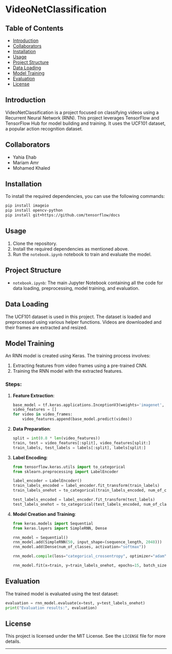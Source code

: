 # VideoNetClassification

## Table of Contents
- [Introduction](#introduction)
- [Collaborators](#collaborators)
- [Installation](#installation)
- [Usage](#usage)
- [Project Structure](#project-structure)
- [Data Loading](#data-loading)
- [Model Training](#model-training)
- [Evaluation](#evaluation)
- [License](#license)

## Introduction
VideoNetClassification is a project focused on classifying videos using a Recurrent Neural Network (RNN). This project leverages TensorFlow and TensorFlow Hub for model building and training. It uses the UCF101 dataset, a popular action recognition dataset.

## Collaborators
- Yahia Ehab
- Mariam Amr
- Mohamed Khaled

## Installation
To install the required dependencies, you can use the following commands:
```sh
pip install imageio
pip install opencv-python
pip install git+https://github.com/tensorflow/docs
```

## Usage
1. Clone the repository.
2. Install the required dependencies as mentioned above.
3. Run the `notebook.ipynb` notebook to train and evaluate the model.

## Project Structure
- `notebook.ipynb`: The main Jupyter Notebook containing all the code for data loading, preprocessing, model training, and evaluation.

## Data Loading
The UCF101 dataset is used in this project. The dataset is loaded and preprocessed using various helper functions. Videos are downloaded and their frames are extracted and resized.

## Model Training
An RNN model is created using Keras. The training process involves:
1. Extracting features from video frames using a pre-trained CNN.
2. Training the RNN model with the extracted features.

### Steps:
1. **Feature Extraction**:
   ```python
   base_model = tf.keras.applications.InceptionV3(weights='imagenet', include_top=False, pooling='avg')
   video_features = []
   for video in video_frames:
       video_features.append(base_model.predict(video))
   ```

2. **Data Preparation**:
   ```python
   split = int(0.8 * len(video_features))
   train, test = video_features[:split], video_features[split:]
   train_labels, test_labels = labels[:split], labels[split:]
   ```

3. **Label Encoding**:
   ```python
   from tensorflow.keras.utils import to_categorical
   from sklearn.preprocessing import LabelEncoder

   label_encoder = LabelEncoder()
   train_labels_encoded = label_encoder.fit_transform(train_labels)
   train_labels_onehot = to_categorical(train_labels_encoded, num_of_classes)

   test_labels_encoded = label_encoder.fit_transform(test_labels)
   test_labels_onehot = to_categorical(test_labels_encoded, num_of_classes)
   ```

4. **Model Creation and Training**:
   ```python
   from keras.models import Sequential
   from keras.layers import SimpleRNN, Dense

   rnn_model = Sequential()
   rnn_model.add(SimpleRNN(50, input_shape=(sequence_length, 2048)))
   rnn_model.add(Dense(num_of_classes, activation="softmax"))

   rnn_model.compile(loss="categorical_crossentropy", optimizer="adam", metrics=["accuracy"])

   rnn_model.fit(x=train, y=train_labels_onehot, epochs=15, batch_size=64, validation_split=0.2)
   ```

## Evaluation
The trained model is evaluated using the test dataset:
```python
evaluation = rnn_model.evaluate(x=test, y=test_labels_onehot)
print("Evaluation results:", evaluation)
```

## License
This project is licensed under the MIT License. See the `LICENSE` file for more details.

---
